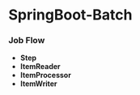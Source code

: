 # SpringBoot-Batch

### Job Flow

- <b>Step</b>
- <b>ItemReader</b>
- <b>ItemProcessor</b>
- <b>ItemWriter</b>
